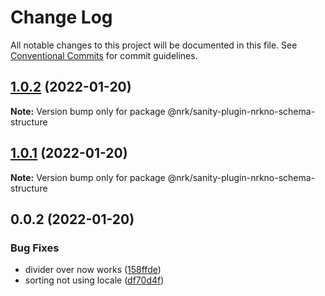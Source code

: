# Change Log

All notable changes to this project will be documented in this file.
See [Conventional Commits](https://conventionalcommits.org) for commit guidelines.

## [1.0.2](https://github.com/nrkno/nrkno-sanity-libs/compare/@nrk/sanity-plugin-nrkno-schema-structure@1.0.1...@nrk/sanity-plugin-nrkno-schema-structure@1.0.2) (2022-01-20)

**Note:** Version bump only for package @nrk/sanity-plugin-nrkno-schema-structure





## [1.0.1](https://github.com/nrkno/nrkno-sanity-libs/compare/@nrk/sanity-plugin-nrkno-schema-structure@0.0.2...@nrk/sanity-plugin-nrkno-schema-structure@1.0.1) (2022-01-20)

**Note:** Version bump only for package @nrk/sanity-plugin-nrkno-schema-structure





## 0.0.2 (2022-01-20)


### Bug Fixes

* divider over now works ([158ffde](https://github.com/nrkno/nrkno-sanity-libs/commit/158ffded62d4fcfe8003bc7703fe9e7d1a72733a))
* sorting not using locale ([df70d4f](https://github.com/nrkno/nrkno-sanity-libs/commit/df70d4f29e7b1b75a2292a294c714570c6c36105))
